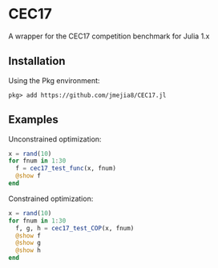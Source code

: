 # CEC17

A wrapper for the CEC17 competition benchmark for Julia 1.x

## Installation

Using the Pkg environment:

```
pkg> add https://github.com/jmejia8/CEC17.jl
```

## Examples

Unconstrained optimization:

```julia
x = rand(10)
for fnum in 1:30
  f = cec17_test_func(x, fnum)
  @show f
end
```



Constrained optimization:

```julia
x = rand(10)
for fnum in 1:30
  f, g, h = cec17_test_COP(x, fnum)
  @show f
  @show g
  @show h
end
```
